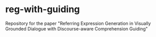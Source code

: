 # reg-with-guiding
Repository for the paper "Referring Expression Generation in Visually Grounded Dialogue with Discourse-aware Comprehension Guiding"
